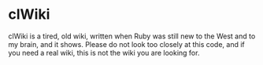 # clWiki

clWiki is a tired, old wiki, written when Ruby was still new to the West
and to my brain, and it shows. Please do not look too closely at this
code, and if you need a real wiki, this is not the wiki you are looking for.


